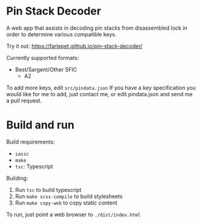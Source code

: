 Pin Stack Decoder
==================

A web app that assists in decoding pin stacks from disassembled lock in order to
determine various compatible keys.

Try it out: https://farlepet.github.io/pin-stack-decoder/

Currently supported formats:
 * Best/Sargent/Other SFIC
   * A2

To add more keys, edit `src/pindata.json` If you have a key specification you would
like for me to add, just contact me, or edit pindata.json and send me a pull request.

Build and run
=============

Build requirements:
 * `sassc`
 * `make`
 * `tsc`: Typescript

Building:
 1. Run `tsc` to build typescript
 2. Run `make scss-compile` to build stylesheets
 3. Run `make copy-web` to copy static content

To run, just point a web browser to `./dist/index.html`